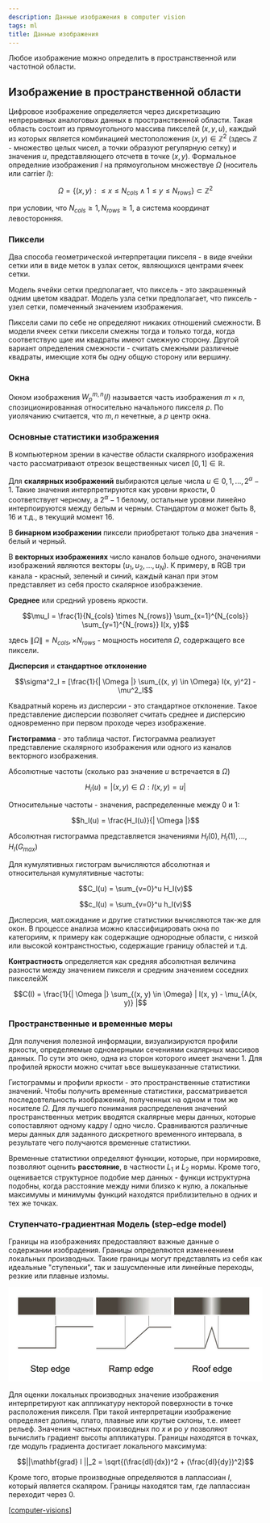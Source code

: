 ```yaml
---
description: Данные изображения в computer vision
tags: ml
title: Данные изображения
---
```

Любое изображение можно определить в пространственной или частотной области.

## Изображение в пространственной области

Цифровое изображение определяется через дискретизацию непрерывных аналоговых данных в пространственной области. Такая область состоит из прямоугольного массива пикселей $(x, y, u)$, каждый из которых является комбинацией местоположения $(x, y) \in \mathbb{Z}^2$ (здесь $\mathbb{Z}$ - множество целых чисел, а точки образуют регулярную сетку) и значения $u$, представляющего отсчетв в точке $(x, y)$. Формальное определние изображения $I$ на прямоугольном множествуе $\Omega$ (носитель или carrier $I$):

$$\Omega = \{(x, y) : \leq x \leq N_{cols} \wedge 1 \leq y \leq N_{rows}\} \subset \mathbb{Z}^2$$

при условии, что $N_{cols} \geq 1, N_{rows} \geq 1$, а система координат левосторонняя.

### Пиксели

Два способа геометрической интерпретации пикселя - в виде ячейки сетки или в виде меток в узлах сеток, являющихся центрами ячеек сетки.

Модель ячейки сетки предполагает, что пиксель - это закрашенный одним цветом квадрат. Модель узла сетки предполагает, что пиксель - узел сетки, помеченный значением изображения.

Пиксели сами по себе не определяют никаких отношений смежности. В модели ячеек сетки пиксели смежны тогда и только тогда, когда соответствую щие им квадраты имеют смежную сторону. Другой вариант определения смежности - считать смежными различные квадраты, имеющие хотя бы одну общую сторону или вершину.

### Окна

Окном изображения $W_p^{m, n}(I)$ называется часть изображения $m \times n$, спозиционированная относительно начального пикселя $p$. По уиолячанию считается, что $m, n$ нечетные, а $p$ центр окна.

### Основные статистики изображения

В компьютерном зрении в качестве области скалярного изображения часто рассматривают отрезок вещественных чисел $[0, 1] \in \mathbb{R}$.

Для **скалярных изображений** выбираются целые числа $u \in {0, 1, ..., 2^{\alpha} - 1}$. Такие значения интерпретируются как уровни яркости, 0 соответствует черному, а $2^{\alpha} - 1$ белому, остальные уровни линейно интерпоируются между белым и черным. Стандартом $\alpha$ может быть 8, 16 и т.д., в текущий момент 16.

В **бинарном изображении** пиксели приобретают только два значения - белый и черный.

В **векторных изображениях** число каналов больше одного, значениями изображений являются векторы $(u_1, u_2, ..., u_{N})$. К примеру, в RGB три канала - красный, зеленый и синий, каждый канал при этом представляет из себя просто скалярное изображзение.

**Среднее** или средний уровень яркости.

$$\mu_I = \frac{1}{N_{cols} \times N_{rows}} \sum_{x=1}^{N_{cols}} \sum_{y=1}^{N_{rows}} I(x, y)$$

здесь $\| \Omega \| = N_{cols}, \times N_{rows}$ - мощность носителя $\Omega$, содержащего все пиксели.

**Дисперсия** и **стандартное отклонение**

$$\sigma^2_I = [\frac{1}{| \Omega |} \sum_{(x, y) \in \Omega} I(x, y)^2] - \mu^2_I$$

Квадратный корень из дисперсии - это стандартное отклонение. Такое представление дисперсии позволяет считать среднее и дисперсию одновременно при первом проходе через изображение.

**Гистограмма** - это таблица частот. Гистограмма реализует представление скалярного изображения или одного из каналов векторного изображения.

Абсолютные частоты (сколько раз значение $u$ встречается в $\Omega$)

$$H_i(u) = |{(x, y) \in \Omega : I(x, y) = u}|$$

Относительные частоты - значения, распределенные между 0 и 1:

$$h_I(u) = \frac{H_I(u)}{| \Omega |}$$

Абсолютная гистограмма представляется значениями $H_I(0), H_I(1), ..., H_I(G_{max})$

Для кумулятивных гистограм вычисляются абсолютная и относительная кумулятивные частоты:

$$C_I(u) = \sum_{v=0}^u H_I(v)$$

$$c_I(u) = \sum_{v=0}^u h_I(v)$$

Дисперсия, мат.ожидание и другие статистики вычисляются так-же для окон. В процессе анализа можно классифицировать окна по категориям, к примеру как содержащие однородные области, с низкой или высокой контранстностью, содержащие границу областей и т.д.

**Контрастность** определяется как средняя абсолютная величина разности между значением пикселя и средним значением соседних пикселейЖ

$$C(I) = \frac{1}{| \Omega |} \sum_{(x, y) \in \Omega} | I(x, y) - \mu_{A(x, y)} |$$

### Пространственные и временные меры

Для получения полезной информации, визуализируются профили яркости, определяемые одномерными сечениями скалярных массивов данных. По сути это окно, одна из сторон которого имеет значени 1. Для профилей яркости можно считат ьвсе вышеуказанные статистики.

Гистограммы и профили яркости - это пространственные статистики значений. Чтобы получить временные статистики, рассматривается последовтельность изображений, полученных на одном и том же носителе $\Omega$. Для лучшего понимания распределения значений пространственных метрик вводятся скалярные меры данных, которые сопоставляют одному кадру $I$ одно число. Сравниваются различные меры данных для заданного дискретного временного интервала, в результате чего получаются временные статистики.

Временные статистики определяют функции, которые, при нормировке, позволяют оценить **расстояние**, в частности $L_1$ и $L_2$ нормы. Кроме того, оценивается структурное подобие мер данных - функци иструктурна подобны, когда расстояние между ними близко к нулю, а локальные максимумы и минимумы функций находятся приблизительно в одних и тех же точках.

### Ступенчато-градиентная Модель (step-edge model)

Границы на изображениях предоставляют важные данные о содержании изобрадения. Границы определяются изменеением локальных производных. Такие границы могут представлять из себя как идеальные "ступеньки", так и зашусмленные или линейные переходы, резкие или плавные изломы.

![step-edge model](../attachments/2021-05-17-01-04-42.png)

Для оценки локальных производных значение изображения интерпретируют как аппликатуру некторой поверхности в точке расположения пикселя. При такой интерпретации изображение определяет долины, плато, плавные или крутые склоны, т.е. имеет рельеф. Значения частных производных по $x$ и ро $y$ позволяют вычислить градиент высоты аппликатуры. Границы находятся в точках, где модуль градиента достигает локального максимума:

$$||\mathbf{grad} I ||_2 = \sqrt{(\frac{dI}{dx})^2 + (\frac{dI}{dy})^2}$$

Кроме того, вторые производные определяются в лаплассиан $I$, который является скаляром. Границы находятся там, где лаплассиан переходит через 0.

[[computer-visions]]

[//begin]: # "Autogenerated link references for markdown compatibility"
[computer-visions]: ../lists/computer-visions "Computer visions"
[//end]: # "Autogenerated link references"